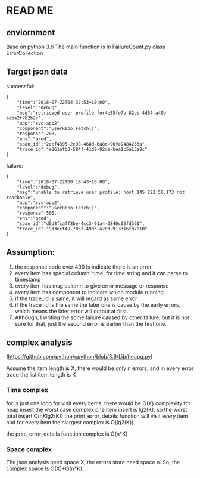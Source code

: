 # READ ME
## enviornment
Base on python 3.6
The main function is in FailureCount.py class ErrorCollection


## Target json data
successful:
```
{
    "time":"2018-07-22T04:32:53+10:00",
    "level":"debug",
    "msg":"retrieved user profile for4e55fe7b-82eb-4d84-a40b-aeba2f7b2b2c",
    "app":"svc-app2",
    "component":"userRepo.Fetch()",
    "response":200,
    "env":"prod",
    "span_id":"2acf4395-2c98-468d-ba8d-96fe9484253a",
    "trace_id":"e261afb3-584f-41d9-92de-bea1c5a15e8c"
}
```
failure:
```
{
    "time":"2018-07-22T00:18:43+10:00",
    "level":"debug",
    "msg":"unable to retrieve user profile: host 145.222.50.173 not reachable",
    "app":"svc-app2",
    "component":"userRepo.Fetch()",
    "response":500,
    "env":"prod",
    "span_id":"d0d8fcaff2be-4cc3-91a4-3840c05fd361",
    "trace_id":"933ecf49-705f-4903-a2d3-913316fd7010"
}
```
## Assumption:
1. the response code over 400 is indicate there is an error
2. every item has special column 'time' for time string and it can parse to timestamp 
3. every item has msg column to give error message or response
4. every item has component to indicate which module running
5. if the trace_id is same, it will regard as same error
6. if the trace_id is the same the later one is cause by the early errors, which means the later error will output at first.
7. Although, I writing the some failure caused by other failure, but it is not sure for that, just the second error is earlier than the first one.

## complex analysis

(https://github.com/python/cpython/blob/3.6/Lib/heapq.py)

Assume the item length is X, there would be only n errors, and in every error trace the list item length is K
### Time complex
for is just one loop for visit every items, there would be O(X) complexity
for heap insert the worst case complex one item insert is lg2(K), so the worst total insert O(n*K*lg2(K))
the print_error_details function will visit every item and for every item the nlargest complex is O(lg2(K))

the print_error_details function complex is O(n*K)
### Space complex
The json analysis need space X, the errors store need space n. So, the complex space is O(X)+O(n*K)


